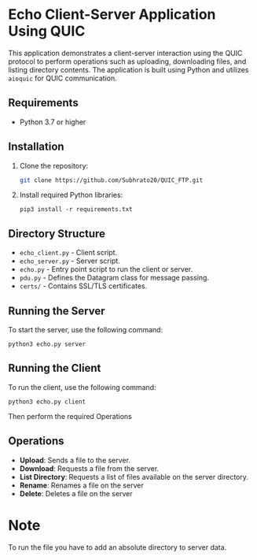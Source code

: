 # Echo Client-Server Application Using QUIC

This application demonstrates a client-server interaction using the QUIC protocol to perform operations such as uploading, downloading files, and listing directory contents. The application is built using Python and utilizes `aioquic` for QUIC communication.

## Requirements

- Python 3.7 or higher

## Installation

1. Clone the repository:
   ```bash
   git clone https://github.com/Subhrato20/QUIC_FTP.git
   ```
2. Install required Python libraries:
   ```
   pip3 install -r requirements.txt
   ```

## Directory Structure

- `echo_client.py` - Client script.
- `echo_server.py` - Server script.
- `echo.py` - Entry point script to run the client or server.
- `pdu.py` - Defines the Datagram class for message passing.
- `certs/` - Contains SSL/TLS certificates.

## Running the Server

To start the server, use the following command:

```
python3 echo.py server
```

## Running the Client

To run the client, use the following command:

```
python3 echo.py client

```
Then perform the required Operations

## Operations

- **Upload**: Sends a file to the server.
- **Download**: Requests a file from the server.
- **List Directory**: Requests a list of files available on the server directory.
- **Rename**: Renames a file on the server
- **Delete**: Deletes a file on the server 


# Note

To run the file you have to add an absolute directory to server data.
